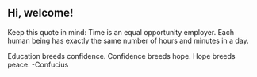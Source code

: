 ## Hi, welcome!

Keep this quote in mind: 
Time is an equal opportunity employer. 
Each human being has exactly the same number of hours and minutes in a day. 

Education breeds confidence. Confidence breeds hope. Hope breeds peace. -Confucius
